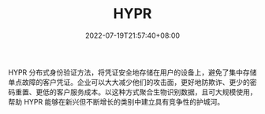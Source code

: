 ﻿---
weight: 
title: "HYPR"
description: "HYPR 分布式身份验证方法，将凭证安全地存储在用户的设备上，避免了集中存储单点故障的客户凭证"
date: 2022-07-19T21:57:40+08:00
lastmod: 2022-07-19T16:45:40+08:00
draft: false
authors: ["浮尘"]
featuredImage: "hypr.jpg"
link: "https://www.hypr.com/"
tags: ["安全机构","HYPR"]
categories: ["navigation"]
navigation: ["安全机构"]
lightgallery: true
toc: true
pinned: false
recommend: false
recommend1: false
---
HYPR 分布式身份验证方法，将凭证安全地存储在用户的设备上，避免了集中存储单点故障的客户凭证。企业可以大大减少他们的攻击面，更好地防欺诈、更少的密码重置、更低的客户服务成本。以这种方式聚合生物识别数据，且可大规模使用，帮助 HYPR 能够在新兴但不断增长的类别中建立具有竞争性的护城河。
